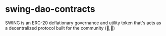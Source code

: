 # swing-dao-contracts
SWING is an ERC-20 deflationary governance and utility token that's acts as a decentralized protocol built for the community (🌿,🌿)
